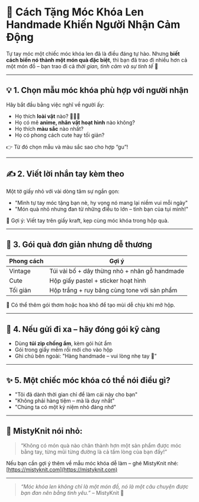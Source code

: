 # 🎁 Cách Tặng Móc Khóa Len Handmade Khiến Người Nhận Cảm Động

Tự tay móc một chiếc móc khóa len đã là điều đáng tự hào. Nhưng **biết cách biến nó thành một món quà đặc biệt**, thì bạn đã trao đi nhiều hơn cả một món đồ – bạn trao đi cả *thời gian, tình cảm và sự tinh tế* 💝

---

## 💡 1. Chọn mẫu móc khóa phù hợp với người nhận

Hãy bắt đầu bằng việc nghĩ về người ấy:
- Họ thích **loài vật** nào? 🐻🐰🐱
- Họ có mê **anime, nhân vật hoạt hình** nào không?
- Họ thích **màu sắc** nào nhất?
- Họ có phong cách cute hay tối giản?

👉 Từ đó chọn mẫu và màu sắc sao cho hợp “gu”!

---

## ✍️ 2. Viết lời nhắn tay kèm theo

Một tờ giấy nhỏ với vài dòng tâm sự ngắn gọn:
- "Mình tự tay móc tặng bạn nè, hy vọng nó mang lại niềm vui mỗi ngày"
- "Món quà nhỏ nhưng đan từ những điều to lớn – tình bạn của tụi mình!"

🎀 Gợi ý: Viết tay trên giấy kraft, kẹp cùng móc khóa trong hộp quà.

---

## 🎀 3. Gói quà đơn giản nhưng dễ thương

| Phong cách | Gợi ý |
|------------|--------|
| Vintage | Túi vải bố + dây thừng nhỏ + nhãn gỗ handmade |
| Cute | Hộp giấy pastel + sticker hoạt hình |
| Tối giản | Hộp trắng + ruy băng cùng tone với sản phẩm |

🎁 Có thể thêm gói thơm hoặc hoa khô để tạo mùi dễ chịu khi mở hộp.

---

## 🚚 4. Nếu gửi đi xa – hãy đóng gói kỹ càng

- Dùng **túi zip chống ẩm**, kèm gói hút ẩm
- Gói trong giấy mềm rồi mới cho vào hộp
- Ghi chú bên ngoài: "Hàng handmade – vui lòng nhẹ tay 🧵"

---

## ✨ 5. Một chiếc móc khóa có thể nói điều gì?

- "Tôi đã dành thời gian chỉ để làm cái này cho bạn"
- "Không phải hàng tiệm – mà là duy nhất"
- "Chúng ta có một kỷ niệm nhỏ đáng nhớ"

---

## 💖 MistyKnit nói nhỏ:

> “Không có món quà nào chân thành hơn một sản phẩm được móc bằng tay, từng mũi từng đường là cả tấm lòng của bạn đấy!”

Nếu bạn cần gợi ý thêm về mẫu móc khóa dễ làm – ghé MistyKnit nhé: [https://mistyknit.com](https://mistyknit.com)

---

> *“Móc khóa len không chỉ là một món đồ, nó là một câu chuyện được bạn đan nên bằng tình yêu.”* – MistyKnit 🧶
